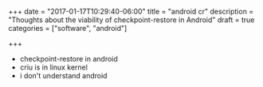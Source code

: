 +++
date = "2017-01-17T10:29:40-06:00"
title = "android cr"
description = "Thoughts about the viability of checkpoint-restore in Android"
draft = true
categories = ["software", "android"]

+++

* checkpoint-restore in android
* criu is in linux kernel
* i don't understand android
